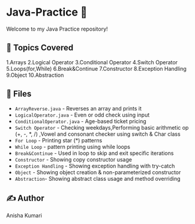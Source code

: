 # Java-Practice 🚀

Welcome to my Java Practice repository!

## 📌 Topics Covered
1.Arrays
2.Logical Operator
3.Conditional Operator
4.Switch Operator
5.Loops(for,While)
6.Break&Continue
7.Constructor
8.Exception Handling
9.Object
10.Abstraction


## 📁 Files
- `ArrayReverse.java` - Reverses an array and prints it
- `LogicalOperator.java` - Even or odd check using input
- `ConditionalOperator.java` - Age-based ticket pricing
- `Switch Operator` - Checking weekdays,Performing basic arithmetic op (+, -, *, /) ,Vowel and consonant checker using switch & Char class
- `For Loop` - Printing star (*) patterns
- `While Loop` - pattern printing using while loops
- `Break&Continue` - Used in loop to skip and exit specific iterations
- `Constructor` - Showing copy constructor usage
- `Exception Handling` - Showing exception handling with try-catch
- `Object` - Showing object creation & non-parameterized constructor
- `Abstraction`- Showing abstract class usage and method overriding

## ✍️ Author
Anisha Kumari
